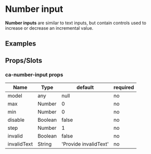 
# Number input

**Number inputs** are similar to text inputs, but contain controls used to increase or decrease an incremental value.


## Examples

<Codepen codePenId="zLBJGv"></Codepen>

## Props/Slots

### ca-number-input props

| Name | Type | default | required |
| ------ | ----------- | ------ | -----|
| model   | any  | null | no |
| max   | Number  | 0 | no |
| min   | Number  | 0 | no | 
| disable   | Boolean  | false | no | 
| step   | Number  | 1 | no | 
| invalid   | Boolean  | false | no | 
| invalidText   | String  | 'Provide invalidText' | no | 
